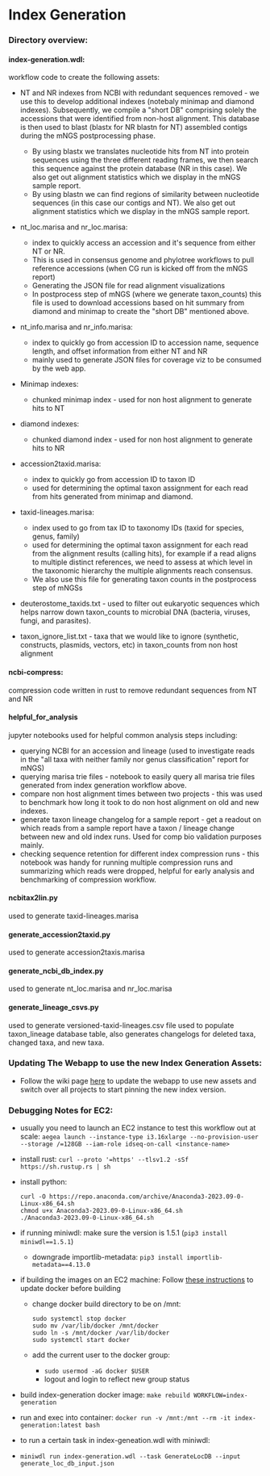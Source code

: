 # Index Generation

### Directory overview:

#### **index-generation.wdl**:
workflow code to create the following assets:
* NT and NR indexes from NCBI with redundant sequences removed - we use this to develop additional indexes (notebaly minimap and diamond indexes).
  Subsequently, we compile a "short DB" comprising solely the accessions that were identified from non-host alignment. This database is then used
  to blast (blastx for NR blastn for NT) assembled contigs during the mNGS postprocessing phase.

    * By using blastx we translates nucleotide hits from NT into protein sequences using the three different reading frames, we then search this sequence against the protein database (NR in this case). We also get out alignment statistics which we display in the mNGS sample report.
    * By using blastn we can find regions of similarity between nucleotide sequences (in this case our contigs and NT). We also get out alignment statistics which we display in the mNGS sample report.

* nt_loc.marisa and nr_loc.marisa:
  * index to quickly access an accession and it's sequence from either NT or NR.
  * This is used in consensus genome and phylotree workflows to pull reference accessions (when CG run is kicked off from the mNGS report)
  * Generating the JSON file for read alignment visualizations
  * In postprocess step of mNGS (where we generate taxon_counts) this file is used to download accessions based on hit summary from diamond and minimap to create the "short DB" mentioned above.
* nt_info.marisa and nr_info.marisa:
  * index to quickly go from accession ID to accession name, sequence length, and offset information from either NT and NR
  * mainly used to generate JSON files for coverage viz to be consumed by the web app.
* Minimap indexes:
  * chunked minimap index - used for non host alignment to generate hits to NT
* diamond indexes:
  * chunked diamond index - used for non host alignment to generate hits to NR
* accession2taxid.marisa:
  * index to quickly go from accession ID to taxon ID
  * used for determining the optimal taxon assignment for each read from hits generated from minimap and diamond.
* taxid-lineages.marisa:
  * index used to go from tax ID to taxonomy IDs (taxid for species, genus, family)
  * used for determining the optimal taxon assignment for each read from the alignment
   results (calling hits), for example if a read aligns to multiple distinct references, we need to assess at which level in the taxonomic hierarchy the multiple alignments reach consensus.
  * We also use this file for generating taxon counts in the postprocess step of mNGSs
* deuterostome_taxids.txt - used to filter out eukaryotic sequences which helps narrow down taxon_counts to microbial DNA (bacteria, viruses, fungi, and parasites).
* taxon_ignore_list.txt - taxa that we would like to ignore (synthetic, constructs, plasmids, vectors, etc) in taxon_counts from non host alignment


#### **ncbi-compress**:
compression code written in rust to remove redundant sequences from NT and NR

#### **helpful_for_analysis**
jupyter notebooks used for helpful common analysis steps including:
* querying NCBI for an accession and lineage (used to investigate reads in the "all taxa with neither family nor genus classification" report for mNGS)
* querying marisa trie files - notebook to easily query all marisa trie files generated from index generation workflow above.
* compare non host alignment times between two projects - this was used to benchmark how long it took to do non host alignment on old and new indexes.
* generate taxon lineage changelog for a sample report - get a readout on which reads from a sample report have a taxon / lineage change between new and old index runs. Used for comp bio validation purposes mainly.
* checking sequence retention for different index compression runs - this notebook was handy for running multiple compression runs and summarizing which reads were dropped, helpful for early analysis and benchmarking of compression workflow.

#### **ncbitax2lin.py**
used to generate taxid-lineages.marisa

#### **generate_accession2taxid.py**
used to generate accession2taxis.marisa

#### **generate_ncbi_db_index.py**
used to generate nt_loc.marisa and nr_loc.marisa

#### **generate_lineage_csvs.py**
used to generate versioned-taxid-lineages.csv file used to populate taxon_lineage database table, also generates changelogs for deleted taxa, changed taxa, and new taxa.

### Updating The Webapp to use the new Index Generation Assets:
  * Follow the wiki page [here](https://github.com/chanzuckerberg/czid-web-private/wiki/%5BDEV%5D-How-to-update-the-webapp-to-use-new-index-assets-and-taxon_lineage-table-update) to update the webapp to use new assets and switch over all projects to start pinning the new index version.

### Debugging Notes for EC2:
* usually you need to launch an EC2 instance to test this workflow out at scale: `aegea launch --instance-type i3.16xlarge --no-provision-user --storage /=128GB --iam-role idseq-on-call <instance-name>`
* install rust: `curl --proto '=https' --tlsv1.2 -sSf https://sh.rustup.rs | sh`
* install python:
  ```
  curl -O https://repo.anaconda.com/archive/Anaconda3-2023.09-0-Linux-x86_64.sh
  chmod u+x Anaconda3-2023.09-0-Linux-x86_64.sh
  ./Anaconda3-2023.09-0-Linux-x86_64.sh
  ```

* if running miniwdl:
     make sure the version is 1.5.1 (`pip3 install miniwdl==1.5.1`)
    * downgrade importlib-metadata: `pip3 install importlib-metadata==4.13.0`

* if building the images on an EC2 machine:
    Follow [these instructions](https://docs.docker.com/engine/install/ubuntu/) to update docker before building

    * change docker build directory to be on /mnt:
        ```
        sudo systemctl stop docker
        sudo mv /var/lib/docker /mnt/docker
        sudo ln -s /mnt/docker /var/lib/docker
        sudo systemctl start docker
        ```

    * add the current user to the docker group:
        * `sudo usermod -aG docker $USER`
        * logout and login to reflect new group status

* build index-generation docker image: `make rebuild WORKFLOW=index-generation`
* run and exec into container: `docker run -v /mnt:/mnt --rm -it index-generation:latest bash`
* to run a certain task in index-geneation.wdl with miniwdl:
* `miniwdl run index-generation.wdl --task GenerateLocDB --input generate_loc_db_input.json`
